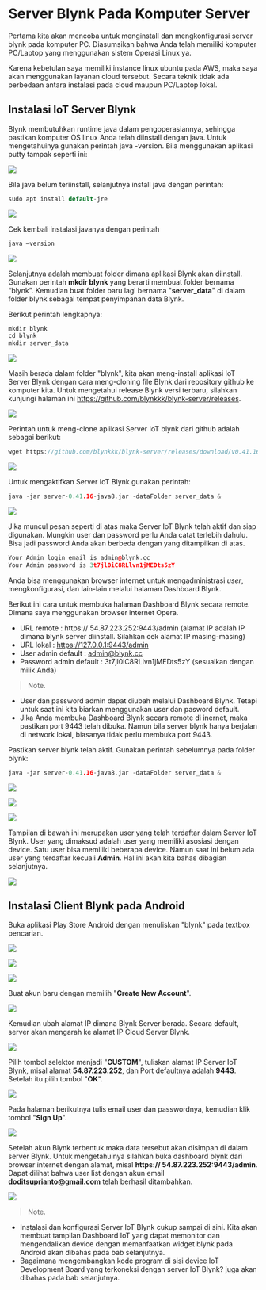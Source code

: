 # Server Blynk Pada Komputer Server

Pertama kita akan mencoba untuk menginstall dan mengkonfigurasi server blynk pada komputer PC. Diasumsikan bahwa Anda telah memiliki komputer PC/Laptop yang menggunakan sistem Operasi Linux ya.

Karena kebetulan saya memiliki instance linux ubuntu pada AWS, maka saya akan menggunakan layanan cloud tersebut. Secara teknik tidak ada perbedaan antara instalasi pada cloud maupun PC/Laptop lokal. 

## Instalasi IoT Server Blynk

Blynk membutuhkan runtime java dalam pengoperasiannya, sehingga pastikan komputer OS linux Anda telah diinstall dengan java. Untuk mengetahuinya gunakan perintah java -version. Bila menggunakan aplikasi putty tampak seperti ini:

![](../images/maidbpaipk1.jpg)

Bila java belum teriinstall, selanjutnya install java dengan perintah:

```cpp
sudo apt install default-jre
```
![](../images/maidbpaipk2.jpg)

Cek kembali instalasi javanya dengan perintah

```cpp
java –version
```

![](../images/maidbpaipk3.jpg)

Selanjutnya adalah membuat folder dimana aplikasi Blynk akan diinstall. Gunakan perintah **mkdir blynk** yang berarti membuat folder bernama “blynk”. Kemudian buat folder baru lagi bernama "**server_data**" di dalam folder blynk sebagai tempat penyimpanan data Blynk. 

Berikut perintah lengkapnya:

```cpp
mkdir blynk
cd blynk
mkdir server_data
```

![](../images/maidbpaipk4.jpg)

Masih berada dalam folder "blynk", kita akan meng-install aplikasi IoT Server Blynk dengan cara meng-cloning file Blynk dari repository github ke komputer kita. Untuk mengetahui release Blynk versi terbaru, silahkan kunjungi halaman ini https://github.com/blynkkk/blynk-server/releases.

![](../images/maidbpaipk5.jpg)

Perintah untuk meng-clone aplikasi Server IoT blynk dari github adalah sebagai berikut:

```cpp
wget https://github.com/blynkkk/blynk-server/releases/download/v0.41.16/server-0.41.16-java8.jar
```

![](../images/maidbpaipk6.jpg)

Untuk mengaktifkan Server IoT Blynk gunakan perintah:

```cpp
java -jar server-0.41.16-java8.jar -dataFolder server_data &
```

![](../images/maidbpaipk7.jpg)

Jika muncul pesan seperti di atas maka Server IoT Blynk telah aktif dan siap digunakan. Mungkin user dan password perlu Anda catat terlebih dahulu.
Bisa jadi password Anda akan berbeda dengan yang ditampilkan di atas.

```cpp
Your Admin login email is admin@blynk.cc
Your Admin password is 3t7jl0iC8RLlvn1jMEDts5zY
```
Anda bisa menggunakan browser internet untuk mengadministrasi *user*, mengkonfigurasi, dan lain-lain melalui halaman Dashboard Blynk.

Berikut ini cara untuk membuka halaman Dashboard Blynk secara remote. Dimana saya menggunakan browser internet Opera.

- URL remote		: https:// 54.87.223.252:9443/admin (alamat IP adalah IP dimana blynk server diinstall. Silahkan cek alamat IP masing-masing)
- URL lokal			: https://127.0.0.1:9443/admin
- User admin default	: admin@blynk.cc 
- Password admin default	: 3t7jl0iC8RLlvn1jMEDts5zY (sesuaikan dengan milik Anda)

> Note.
- User dan password admin dapat diubah melalui Dashboard Blynk. Tetapi untuk saat ini kita biarkan menggunakan user dan pasword default.
- Jika Anda membuka Dashboard Blynk secara remote di inernet, maka pastikan port 9443 telah dibuka. Namun bila server blynk hanya berjalan di network lokal, biasanya tidak perlu membuka port 9443.

Pastikan server blynk telah aktif. Gunakan perintah sebelumnya pada folder blynk:

```cpp
java -jar server-0.41.16-java8.jar -dataFolder server_data &
```

![](../images/maidbpaipk8.jpg)

![](../images/maidbpaipk9.jpg)

![](../images/maidbpaipk10.jpg)

Tampilan di bawah ini merupakan user yang telah terdaftar dalam Server IoT Blynk. User yang dimaksud adalah user yang memiliki asosiasi dengan device. Satu user bisa memiliki beberapa device. Namun saat ini belum ada user yang terdaftar kecuali **Admin**. Hal ini akan kita bahas dibagian selanjutnya.

![](../images/maidbpaipk11.jpg)

## Instalasi Client Blynk pada Android

Buka aplikasi Play Store Android dengan menuliskan "blynk" pada textbox pencarian.

![](../images/maidbpaipk13.jpg)

![](../images/maidbpaipk14.jpg)

![](../images/maidbpaipk15.jpg)

Buat akun baru dengan memilih "**Create New Account**".

![](../images/maidbpaipk16.jpg)

Kemudian ubah alamat IP dimana Blynk Server berada. Secara default, server akan mengarah ke alamat IP Cloud Server Blynk.

![](../images/maidbpaipk17.jpg)

Pilih tombol selektor menjadi "**CUSTOM**", tuliskan alamat IP Server IoT Blynk, misal alamat **54.87.223.252**, dan Port defaultnya adalah **9443**. Setelah itu pilih tombol "**OK**".

![](../images/maidbpaipk18.jpg)

Pada halaman berikutnya tulis email user dan passwordnya, kemudian klik tombol "**Sign Up**".

![](../images/maidbpaipk19.jpg)

Setelah akun Blynk terbentuk maka data tersebut akan disimpan di dalam server Blynk. Untuk mengetahuinya silahkan buka dashboard blynk dari browser internet dengan alamat, misal **https:// 54.87.223.252:9443/admin**. Dapat dilihat bahwa user list dengan akun email **doditsuprianto@gmail.com** telah berhasil ditambahkan.

![](../images/maidbpaipk12.jpg)

> Note.
- Instalasi dan konfigurasi Server IoT Blynk cukup sampai di sini. Kita akan membuat tampilan Dashboard IoT yang dapat memonitor dan mengendalikan device dengan memanfaatkan widget blynk pada Android akan dibahas pada bab selanjutnya.
- Bagaimana mengembangkan kode program di sisi device IoT Development Board yang terkoneksi dengan server IoT Blynk? juga akan dibahas pada bab selanjutnya.